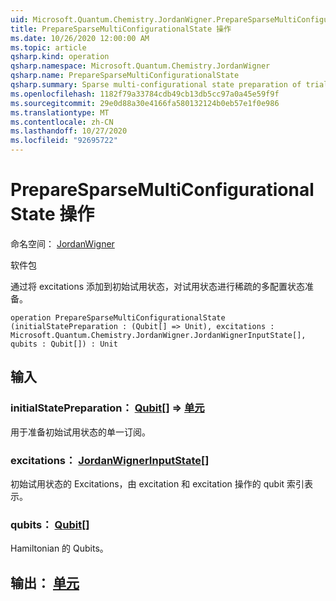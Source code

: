 ```yaml
---
uid: Microsoft.Quantum.Chemistry.JordanWigner.PrepareSparseMultiConfigurationalState
title: PrepareSparseMultiConfigurationalState 操作
ms.date: 10/26/2020 12:00:00 AM
ms.topic: article
qsharp.kind: operation
qsharp.namespace: Microsoft.Quantum.Chemistry.JordanWigner
qsharp.name: PrepareSparseMultiConfigurationalState
qsharp.summary: Sparse multi-configurational state preparation of trial state by adding excitations to initial trial state.
ms.openlocfilehash: 1182f79a33784cdb49cb13db5cc97a0a45e59f9f
ms.sourcegitcommit: 29e0d88a30e4166fa580132124b0eb57e1f0e986
ms.translationtype: MT
ms.contentlocale: zh-CN
ms.lasthandoff: 10/27/2020
ms.locfileid: "92695722"
---
```

# <a name="preparesparsemulticonfigurationalstate-operation"></a>PrepareSparseMultiConfigurationalState 操作

命名空间： [JordanWigner](xref:Microsoft.Quantum.Chemistry.JordanWigner)

软件包 [](https://nuget.org/packages/)


通过将 excitations 添加到初始试用状态，对试用状态进行稀疏的多配置状态准备。

```qsharp
operation PrepareSparseMultiConfigurationalState (initialStatePreparation : (Qubit[] => Unit), excitations : Microsoft.Quantum.Chemistry.JordanWigner.JordanWignerInputState[], qubits : Qubit[]) : Unit
```


## <a name="input"></a>输入

### <a name="initialstatepreparation--qubit--unit"></a>initialStatePreparation： [Qubit](xref:microsoft.quantum.lang-ref.qubit)[] => [单元](xref:microsoft.quantum.lang-ref.unit) 

用于准备初始试用状态的单一订阅。


### <a name="excitations--jordanwignerinputstate"></a>excitations： [JordanWignerInputState](xref:Microsoft.Quantum.Chemistry.JordanWigner.JordanWignerInputState)[]

初始试用状态的 Excitations，由 excitation 和 excitation 操作的 qubit 索引表示。


### <a name="qubits--qubit"></a>qubits： [Qubit](xref:microsoft.quantum.lang-ref.qubit)[]

Hamiltonian 的 Qubits。



## <a name="output--unit"></a>输出： [单元](xref:microsoft.quantum.lang-ref.unit)

